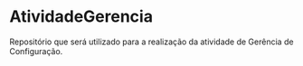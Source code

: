 # AtividadeGerencia
Repositório que será utilizado para a realização da atividade de Gerência de Configuração.
